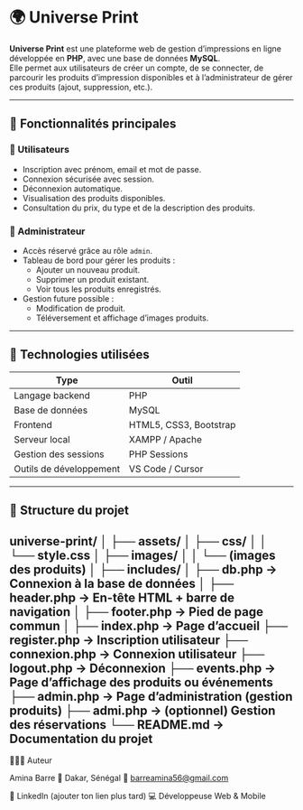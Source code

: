 # 🌍 Universe Print

**Universe Print** est une plateforme web de gestion d’impressions en ligne développée en **PHP**, avec une base de données **MySQL**.  
Elle permet aux utilisateurs de créer un compte, de se connecter, de parcourir les produits d’impression disponibles et à l’administrateur de gérer ces produits (ajout, suppression, etc.).

---

## 🚀 Fonctionnalités principales

### 👥 Utilisateurs
- Inscription avec prénom, email et mot de passe.
- Connexion sécurisée avec session.
- Déconnexion automatique.
- Visualisation des produits disponibles.
- Consultation du prix, du type et de la description des produits.

### 🔐 Administrateur
- Accès réservé grâce au rôle `admin`.
- Tableau de bord pour gérer les produits :
  - Ajouter un nouveau produit.
  - Supprimer un produit existant.
  - Voir tous les produits enregistrés.
- Gestion future possible :
  - Modification de produit.
  - Téléversement et affichage d’images produits.

---

## 🧱 Technologies utilisées

| Type | Outil |
|------|--------|
| Langage backend | PHP |
| Base de données | MySQL |
| Frontend | HTML5, CSS3, Bootstrap |
| Serveur local | XAMPP / Apache |
| Gestion des sessions | PHP Sessions |
| Outils de développement | VS Code / Cursor |

---

## 📂 Structure du projet

universe-print/
│
├── assets/
│ ├── css/
│ │ └── style.css
│ ├── images/
│ │ └── (images des produits)
│
├── includes/
│ ├── db.php → Connexion à la base de données
│ ├── header.php → En-tête HTML + barre de navigation
│ ├── footer.php → Pied de page commun
│
├── index.php → Page d’accueil
├── register.php → Inscription utilisateur
├── connexion.php → Connexion utilisateur
├── logout.php → Déconnexion
├── events.php → Page d’affichage des produits ou événements
├── admin.php → Page d’administration (gestion produits)
├── admi.php → (optionnel) Gestion des réservations
└── README.md → Documentation du projet
---
👩🏽‍💻 Auteur

Amina Barre
📍 Dakar, Sénégal
📧 barreamina56@gmail.com

💼 LinkedIn
 (ajouter ton lien plus tard)
💻 Développeuse Web & Mobile
